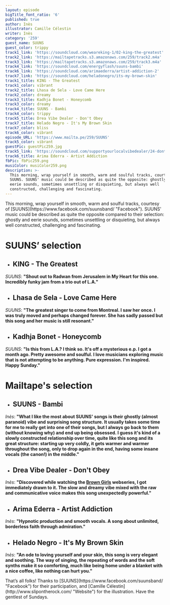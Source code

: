 ```yaml
---
layout: episode
bigTitle_font_ratio: '6'
published: true
author: Inès
illustrator: Camille Célestin
writer: Inès
category: '259'
guest_name: SUUNS
guest_color: trippy
track1_link: 'https://soundcloud.com/weareking-1/02-king-the-greatest'
track2_link: 'https://mailtapetracks.s3.amazonaws.com/259/track2.m4a'
track3_link: 'https://mailtapetracks.s3.amazonaws.com/259/track3.m4a'
track4_link: 'https://soundcloud.com/energyflash/suuns-bambi'
track6_link: 'https://soundcloud.com/arimaederra/artist-addiction-2'
track7_link: 'https://soundcloud.com/heladonegro/its-my-brown-skin'
track1_title: KING - The Greatest
track1_color: vibrant
track2_title: Lhasa de Sela - Love Came Here
track2_color: dreamy
track3_title: Kadhja Bonet - Honeycomb
track3_color: dreamy
track4_title: SUUNS - Bambi
track4_color: trippy
track5_title: Drea Vibe Dealer - Don't Obey
track7_title: Helado Negro - It's My Brown Skin
track7_color: bliss
track6_color: vibrant
episode_URL: 'https://www.mailta.pe/259/SUUNS'
track5_color: vibrant
guestPic: guestPic259.jpg
track5_link: 'https://soundcloud.com/supportyourlocalvibedealer/24-dont-obey'
track6_title: Arima Ederra - Artist Addiction
fbPic: fbPic259.png
musiColor: musiColor259.png
description: >-
  This morning, wrap yourself in smooth, warm and soulful tracks, courtesy of
  SUUNS. SUUNS' music could be described as quite the opposite: ghostly and
  eerie sounds, sometimes unsettling or disquieting, but always well
  constructed, challenging and fascinating.
---
```

<p id="introduction">This morning, wrap yourself in smooth, warm and soulful tracks, courtesy of [SUUNS](https://www.facebook.com/suunsband/ "Facebook"). SUUNS' music could be described as quite the opposite compared to their selection: ghostly and eerie sounds, sometimes unsettling or disquieting, but always well constructed, challenging and fascinating.</p>


# **SUUNS’ selection**

+ ## KING - The Greatest
_SUUNS_: **"**Shout out to Radwan from Jerusalem in My Heart for this one. Incredibly funky jam from a trio out of L.A.**"**

+ ## Lhasa de Sela - Love Came Here
_SUUNS_: **"**The greatest singer to come from Montreal. I saw her once. I was truly moved and perhaps changed forever. She has sadly passed but this song and her music is still resonant.**"**

+ ## Kadhja Bonet - Honeycomb
_SUUNS_: **"**Is this from L.A.? I think so. It's off a mysterious e.p. I got a month ago. Pretty awesome and soulful. I love musicians exploring music that is not attempting to be anything. Pure expression. I'm inspired. Happy Sunday.**"**



# Mailtape's selection

+ ## SUUNS - Bambi
_Inès_: **"**What I like the most about SUUNS' songs is their ghostly (almost paranoid) vibe and surprising song structure. It usually takes some time for me to really get into one of their songs, but I always go back to them (without knowing why) and end up being obsessed. I guess it's kind of a slowly constructed relationship over time, quite like this song and its great structure: starting up very coldly, it gets warmer and warmer throughout the song, only to drop again in the end, having some insane vocals (the canon!) in the middle.**"** 

+ ## Drea Vibe Dealer - Don't Obey
_Inès_: **"**Discovered while watching the [Brown Girls](http://www.browngirlswebseries.com/episodes/) webseries, I got immediately drawn to it. The slow and dreamy vibe mixed with the raw and communicative voice makes this song unexpectedly powerful.**"**

+ ## Arima Ederra - Artist Addiction
_Inès_: **"**Hypnotic production and smooth vocals. A song about unlimited, borderless faith through admiration.**"**

+ ## Helado Negro - It's My Brown Skin
_Inès_: **"**An ode to loving yourself and your skin, this song is very elegant and soothing. The way of singing, the repeating of words and the soft synths make it so comforting, much like being home under a blanket with a nice coffee, like nothing can hurt you.**"**


<p id="outroduction">That’s all folks! Thanks to [SUUNS](https://www.facebook.com/suunsband/ "Facebook") for their participation, and [Camille Célestin](http://www.slipontherock.com/ "Website") for the illustration. Have the gentlest of Sundays. </p>
